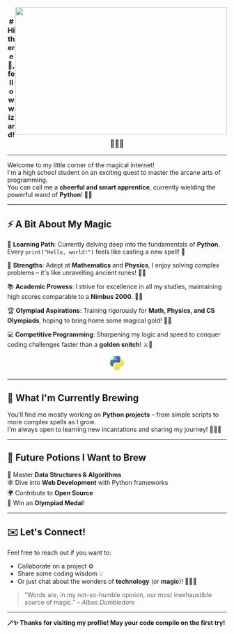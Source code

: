 <img align="right" src="https://www.gifcen.com/wp-content/uploads/2022/03/harry-potter-gif-1.gif" width="486" height="292.5">
<h3 align="center"> <strong># Hi there 👋, fellow wizard! 🧙‍♂️✨</strong></h3>

---

Welcome to my little corner of the magical internet!  
I'm a high school student on an exciting quest to master the arcane arts of programming.  
You can call me a **cheerful and smart apprentice**, currently wielding the powerful wand of **Python**! 🐍🔮

---

## ⚡️ A Bit About My Magic

🧠 **Learning Path**: Currently delving deep into the fundamentals of **Python**. Every `print("Hello, world!")` feels like casting a new spell! 📜

📐 **Strengths**: Adept at **Mathematics** and **Physics**, I enjoy solving complex problems – it's like unravelling ancient runes! 🔢🔭

📚 **Academic Prowess**: I strive for excellence in all my studies, maintaining high scores comparable to a **Nimbus 2000**. 🧹💯

🏆 **Olympiad Aspirations**: Training rigorously for **Math, Physics, and CS Olympiads**, hoping to bring home some magical gold! 🥇✨

💻 **Competitive Programming**: Sharpening my logic and speed to conquer coding challenges faster than a **golden snitch**! ⚔️🧩

<p align="center"> <a href="https://www.python.org" target="_blank" rel="noreferrer"> <img src="https://raw.githubusercontent.com/devicons/devicon/master/icons/python/python-original.svg" alt="python" width="40" height="40"/> </a> </p>

---

## 🌟 What I'm Currently Brewing

You'll find me mostly working on **Python projects** – from simple scripts to more complex spells as I grow.  
I'm always open to learning new incantations and sharing my journey! 📖👨‍💻

---

## 🔮 Future Potions I Want to Brew

🧪 Master **Data Structures & Algorithms**  
🕸️ Dive into **Web Development** with Python frameworks  
🌍 Contribute to **Open Source**  
🥇 Win an **Olympiad Medal**!

---

## ✉️ Let's Connect!

Feel free to reach out if you want to:
- Collaborate on a project ⚙️
- Share some coding wisdom 💡
- Or just chat about the wonders of **technology** (or **magic**)! 🧙‍♀️💬

> “Words are, in my not-so-humble opinion, our most inexhaustible source of magic.” – *Albus Dumbledore*

---

<b>🪄✨ Thanks for visiting my profile! May your code compile on the first try!</b>
